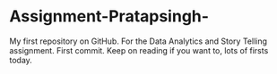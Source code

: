 # Assignment-Pratapsingh-
My first repository on GitHub. For the Data Analytics and Story Telling assignment.
First commit. Keep on reading if you want to, lots of firsts today.
